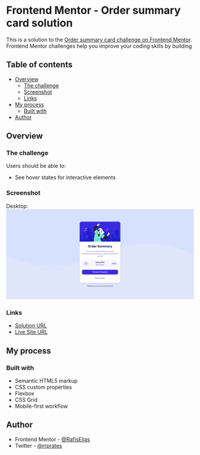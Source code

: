 # Frontend Mentor - Order summary card solution

This is a solution to the [Order summary card challenge on Frontend Mentor](https://www.frontendmentor.io/challenges/order-summary-component-QlPmajDUj). Frontend Mentor challenges help you improve your coding skills by building 

## Table of contents

- [Overview](#overview)
  - [The challenge](#the-challenge)
  - [Screenshot](#screenshot)
  - [Links](#links)
- [My process](#my-process)
  - [Built with](#built-with)
- [Author](#author)

## Overview

### The challenge

Users should be able to:

- See hover states for interactive elements

### Screenshot
Desktop:
![Desktop](./images/screenshot.png)

<!-- mobile:
![Mobile](./images/screenshot.png) -->

### Links

- [Solution URL](https://github.com/RafisElias/order-summary-card)
- [Live Site URL](https://inspiring-khapse-2f90ee.netlify.app)

## My process

### Built with

- Semantic HTML5 markup
- CSS custom properties
- Flexbox
- CSS Grid
- Mobile-first workflow

## Author

- Frontend Mentor - [@RafisElias](RafisElias)
- Twitter - [@rrprates](https://twitter.com/rrprates)
